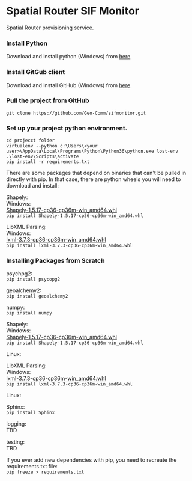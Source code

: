 # Spatial Router SIF Monitor
Spatial Router provisioning service.  

### Install Python
Download and install python (Windows) from [here](https://www.python.org/ftp/python/3.6.1/python-3.6.1-amd64.exe)  

### Install GitGub client
Download and install GitHub (Windows) from [here](https://desktop.github.com)  

### Pull the project from GitHub
`git clone https://github.com/Geo-Comm/sifmonitor.git`  

### Set up your project python environment.
`cd projecct folder`  
`virtualenv --python c:\Users\<your user>\AppData\Local\Programs\Python\Python36\python.exe lost-env`  
`.\lost-env\Scripts\activate`  
`pip install -r requirements.txt`  

There are some packages that depend on binaries that can't be pulled in directly with pip.
In that case, there are python wheels you will need to download and install:  

Shapely:  
Windows:  
[Shapely-1.5.17-cp36-cp36m-win_amd64.whl](http://www.lfd.uci.edu/~gohlke/pythonlibs/#shapely)  
`pip install Shapely-1.5.17-cp36-cp36m-win_amd64.whl`  

LibXML Parsing:  
Windows:  
[lxml-3.7.3-cp36-cp36m-win_amd64.whl](https://pypi.python.org/packages/cb/18/5e1a771220b23640b984765133414070c2f52da7102987b3377a51ccfa2c/lxml-3.7.3-cp36-cp36m-win_amd64.whl#md5=f8b0b8e0363305ecba33925d31d27631)  
`pip install lxml-3.7.3-cp36-cp36m-win_amd64.whl`  


### Installing Packages from Scratch  
psychpg2:  
`pip install psycopg2`  

geoalchemy2:  
`pip install geoalchemy2`  

numpy:  
`pip install numpy`  

Shapely:  
Windows:  
[Shapely-1.5.17-cp36-cp36m-win_amd64.whl](http://www.lfd.uci.edu/~gohlke/pythonlibs/#shapely)  
`pip install Shapely-1.5.17-cp36-cp36m-win_amd64.whl`  

Linux:  


LibXML Parsing:  
Windows:  
[lxml-3.7.3-cp36-cp36m-win_amd64.whl](https://pypi.python.org/packages/cb/18/5e1a771220b23640b984765133414070c2f52da7102987b3377a51ccfa2c/lxml-3.7.3-cp36-cp36m-win_amd64.whl#md5=f8b0b8e0363305ecba33925d31d27631)  
`pip install lxml-3.7.3-cp36-cp36m-win_amd64.whl`  

Linux:  

Sphinx:  
`pip install Sphinx`  

logging:  
TBD  

testing:  
TBD  

If you ever add new dependencies with pip, you need to recreate the requirements.txt file:  
`pip freeze > requirements.txt`  

